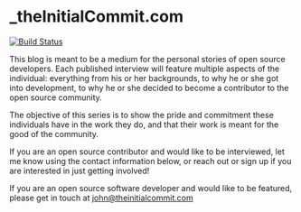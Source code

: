 # \_theInitialCommit.com

[![Build Status](https://travis-ci.org/johnjones4/the-initial-commit.svg?branch=master)](https://travis-ci.org/johnjones4/the-initial-commit)

This blog is meant to be a medium for the personal stories of open source developers. Each published interview will feature multiple aspects of the individual: everything from his or her backgrounds, to why he or she got into development, to why he or she decided to become a contributor to the open source community.

The objective of this series is to show the pride and commitment these individuals have in the work they do, and that their work is meant for the good of the community.

If you are an open source contributor and would like to be interviewed, let me know using the contact information below, or reach out or sign up if you are interested in just getting involved!

If you are an open source software developer and would like to be featured, please get in touch at john@theinitialcommit.com
